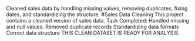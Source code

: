 Cleaned sales data by handling missing values, removing duplicates, fixing dates, and standardizing the structure.
#Sales Data Cleaning
This project contains a cleaned version of sales data. Task Completed:
Handled missing and null values.
Removed duplicate records
Standardizing data formats
Correct data structure 
THIS CLEAN DATASET IS READY F0R ANALYSIS.
